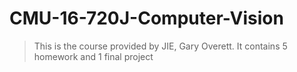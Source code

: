 # CMU-16-720J-Computer-Vision
> This is the course provided by JIE, Gary Overett.
> It contains 5 homework and 1 final project

